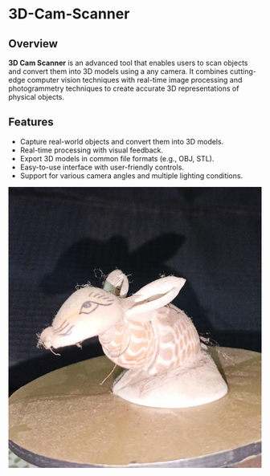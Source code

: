 # 3D-Cam-Scanner


## Overview
**3D Cam Scanner** is an advanced tool that enables users to scan objects and convert them into 3D models using a any camera. It combines cutting-edge computer vision techniques with real-time image processing and photogrammetry techniques to create accurate 3D representations of physical objects.

## Features
- Capture real-world objects and convert them into 3D models.
- Real-time processing with visual feedback.
- Export 3D models in common file formats (e.g., OBJ, STL).
- Easy-to-use interface with user-friendly controls.
- Support for various camera angles and multiple lighting conditions.



![Real Model](images/Real_Model.jpg)
